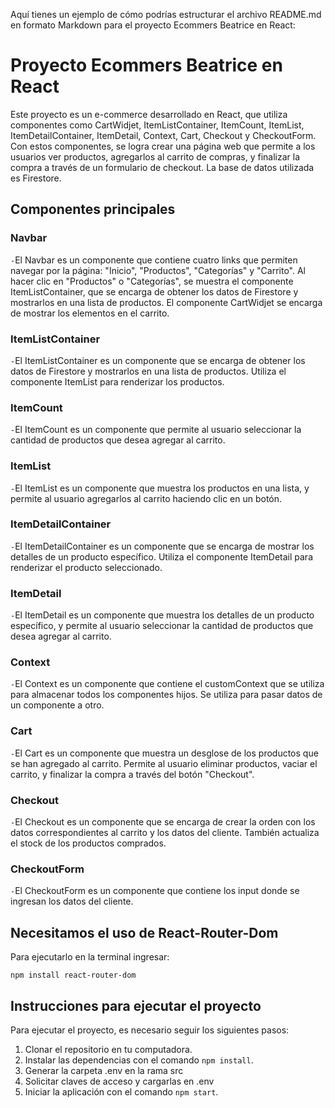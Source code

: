 Aquí tienes un ejemplo de cómo podrías estructurar el archivo README.md en formato Markdown para el proyecto Ecommers Beatrice en React:


# Proyecto Ecommers Beatrice en React

Este proyecto es un e-commerce desarrollado en React, que utiliza componentes como CartWidjet, ItemListContainer, ItemCount, ItemList, ItemDetailContainer, ItemDetail, Context, Cart, Checkout y CheckoutForm. Con estos componentes, se logra crear una página web que permite a los usuarios ver productos, agregarlos al carrito de compras, y finalizar la compra a través de un formulario de checkout. La base de datos utilizada es Firestore.

## Componentes principales

### Navbar

`-`El Navbar es un componente que contiene cuatro links que permiten navegar por la página: "Inicio", "Productos", "Categorías" y "Carrito". Al hacer clic en "Productos" o "Categorías", se muestra el componente ItemListContainer, que se encarga de obtener los datos de Firestore y mostrarlos en una lista de productos. El componente CartWidjet se encarga de mostrar los elementos en el carrito.

### ItemListContainer

`-`El ItemListContainer es un componente que se encarga de obtener los datos de Firestore y mostrarlos en una lista de productos. Utiliza el componente ItemList para renderizar los productos.

### ItemCount

`-`El ItemCount es un componente que permite al usuario seleccionar la cantidad de productos que desea agregar al carrito.

### ItemList

`-`El ItemList es un componente que muestra los productos en una lista, y permite al usuario agregarlos al carrito haciendo clic en un botón.

### ItemDetailContainer

`-`El ItemDetailContainer es un componente que se encarga de mostrar los detalles de un producto específico. Utiliza el componente ItemDetail para renderizar el producto seleccionado.

### ItemDetail

`-`El ItemDetail es un componente que muestra los detalles de un producto específico, y permite al usuario seleccionar la cantidad de productos que desea agregar al carrito.

### Context

`-`El Context es un componente que contiene el customContext que se utiliza para almacenar todos los componentes hijos. Se utiliza para pasar datos de un componente a otro.

### Cart

`-`El Cart es un componente que muestra un desglose de los productos que se han agregado al carrito. Permite al usuario eliminar productos, vaciar el carrito, y finalizar la compra a través del botón "Checkout".

### Checkout

`-`El Checkout es un componente que se encarga de crear la orden con los datos correspondientes al carrito y los datos del cliente. También actualiza el stock de los productos comprados.

### CheckoutForm

`-`El CheckoutForm es un componente que contiene los input donde se ingresan los datos del cliente.

## Necesitamos el uso de React-Router-Dom
Para ejecutarlo en la terminal ingresar:

`npm install react-router-dom`


## Instrucciones para ejecutar el proyecto

Para ejecutar el proyecto, es necesario seguir los siguientes pasos:

1. Clonar el repositorio en tu computadora.
2. Instalar las dependencias con el comando `npm install`.
3. Generar la carpeta .env en la rama src
4. Solicitar claves de acceso y cargarlas en .env
5. Iniciar la aplicación con el comando `npm start`.

